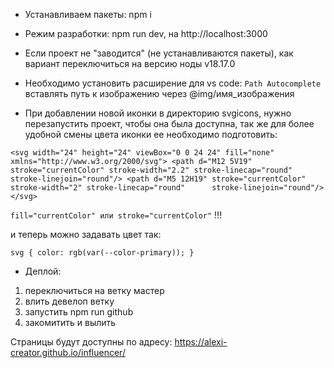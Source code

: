 - Устанавливаем пакеты: npm i
- Режим разработки: npm run dev, на http://localhost:3000

- Если проект не "заводится" (не устанавливаются пакеты), как вариант переключиться на версию ноды v18.17.0
- Необходимо установить расширение для vs code: `Path Autocomplete` вставлять путь к изображению через @img/имя_изображения
- При добавлении новой иконки в директорию svgicons, нужно перезапустить проект, чтобы она была доступна, так же для более удобной смены цвета иконки ее необходимо подготовить:

`<svg width="24" height="24" viewBox="0 0 24 24" fill="none" xmlns="http://www.w3.org/2000/svg">
  <path d="M12 5V19" stroke="currentColor" stroke-width="2.2" stroke-linecap="round"  stroke-linejoin="round"/>
  <path d="M5 12H19" stroke="currentColor" stroke-width="2" stroke-linecap="round"      stroke-linejoin="round"/>
</svg>`

`fill="currentColor" или stroke="currentColor"` !!!

и теперь можно задавать цвет так:

`svg {
  color: rgb(var(--color-primary));
}`

- Деплой:
1) переключиться на ветку мастер
2) влить девелоп ветку
3) запустить npm run github
4) закомитить и вылить

Страницы будут доступны по адресу: https://alexi-creator.github.io/influencer/
